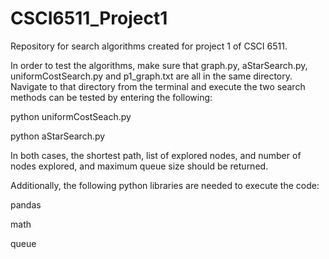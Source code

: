 # CSCI6511_Project1
Repository for search algorithms created for project 1 of CSCI 6511.

In order to test the algorithms, make sure that graph.py, aStarSearch.py, uniformCostSearch.py and p1_graph.txt are all in the same directory. Navigate to that directory from the terminal and execute the two search methods can be tested by entering the following:

python uniformCostSeach.py

python aStarSearch.py

In both cases, the shortest path, list of explored nodes, and number of nodes explored, and maximum queue size should be returned.

Additionally, the following python libraries are needed to execute the code:

pandas

math

queue
